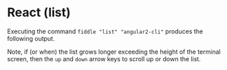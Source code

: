 React (list)
======

Executing the command `fiddle "list" "angular2-cli"` produces the following output.

    
    
    
Note, if (or when) the list grows longer exceeding the height of the terminal screen, then the `up` and `down` arrow 
keys to scroll up or down the list. 
